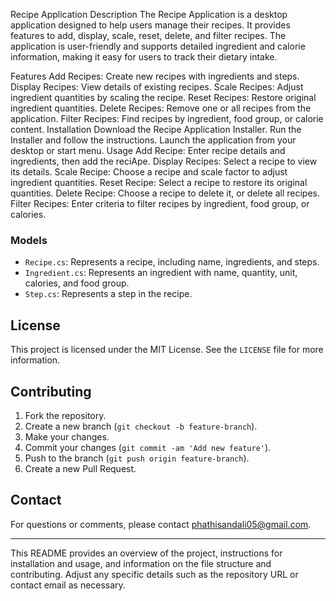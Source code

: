 Recipe Application
Description
The Recipe Application is a desktop application designed to help users manage their recipes. It provides features to add, display, scale, reset, delete, and filter recipes. The application is user-friendly and supports detailed ingredient and calorie information, making it easy for users to track their dietary intake.

Features
Add Recipes: Create new recipes with ingredients and steps.
Display Recipes: View details of existing recipes.
Scale Recipes: Adjust ingredient quantities by scaling the recipe.
Reset Recipes: Restore original ingredient quantities.
Delete Recipes: Remove one or all recipes from the application.
Filter Recipes: Find recipes by ingredient, food group, or calorie content.
Installation
Download the Recipe Application Installer.
Run the Installer and follow the instructions.
Launch the application from your desktop or start menu.
Usage
Add Recipe: Enter recipe details and ingredients, then add the reciApe.
Display Recipes: Select a recipe to view its details.
Scale Recipe: Choose a recipe and scale factor to adjust ingredient quantities.
Reset Recipe: Select a recipe to restore its original quantities.
Delete Recipe: Choose a recipe to delete it, or delete all recipes.
Filter Recipes: Enter criteria to filter recipes by ingredient, food group, or calories.

### Models

- `Recipe.cs`: Represents a recipe, including name, ingredients, and steps.
- `Ingredient.cs`: Represents an ingredient with name, quantity, unit, calories, and food group.
- `Step.cs`: Represents a step in the recipe.

## License

This project is licensed under the MIT License. See the `LICENSE` file for more information.

## Contributing

1. Fork the repository.
2. Create a new branch (`git checkout -b feature-branch`).
3. Make your changes.
4. Commit your changes (`git commit -am 'Add new feature'`).
5. Push to the branch (`git push origin feature-branch`).
6. Create a new Pull Request.

## Contact

For questions or comments, please contact phathisandali05@gmail.com.

---

This README provides an overview of the project, instructions for installation and usage, and information on the file structure and contributing. Adjust any specific details such as the repository URL or contact email as necessary.
